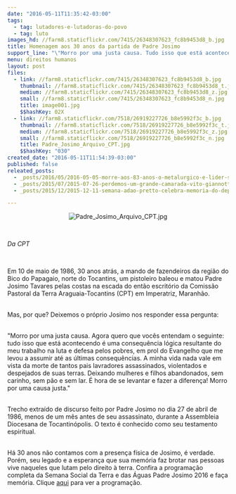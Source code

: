 ```yaml
---
date: "2016-05-11T11:35:42-03:00"
tags:
  - tag: lutadores-e-lutadoras-do-povo
  - tag: luto
images_hd: //farm8.staticflickr.com/7415/26348307623_fc8b9453d8_b.jpg
title: Homenagem aos 30 anos da partida de Padre Josimo
support_line: "\"Morro por uma justa causa. Tudo isso que está acontecendo é uma consequência lógica resultante do meu trabalho na luta e defesa pelos pobres, em prol do Evangelho que me levou a assumir até as últimas consequências\"."
menu: direitos humanos
layout: post
files:
  - link: //farm8.staticflickr.com/7415/26348307623_fc8b9453d8_b.jpg
    thumbnail: //farm8.staticflickr.com/7415/26348307623_fc8b9453d8_t.jpg
    medium: //farm8.staticflickr.com/7415/26348307623_fc8b9453d8_z.jpg
    small: //farm8.staticflickr.com/7415/26348307623_fc8b9453d8_n.jpg
    title: image001.jpg
    $$hashKey: 02X
  - link: //farm8.staticflickr.com/7518/26919227726_b8e5992f3c_b.jpg
    thumbnail: //farm8.staticflickr.com/7518/26919227726_b8e5992f3c_t.jpg
    medium: //farm8.staticflickr.com/7518/26919227726_b8e5992f3c_z.jpg
    small: //farm8.staticflickr.com/7518/26919227726_b8e5992f3c_n.jpg
    title: Padre_Josimo_Arquivo_CPT.jpg
    $$hashKey: "030"
created_date: "2016-05-11T11:54:39-03:00"
published: false
releated_posts:
  - _posts/2016/05/2016-05-05-morre-aos-83-anos-o-metalurgico-e-lider-sindical-waldemar-rossi.md
  - _posts/2015/07/2015-07-26-perdemos-um-grande-camarada-vito-giannotti.md
  - _posts/2015/12/2015-12-11-semana-adao-pretto-celebra-memoria-do-deputado-um-dos-fundadores-do-mst.md

---
```

<p style="text-align:center"><img alt="Padre_Josimo_Arquivo_CPT.jpg" src="//farm8.staticflickr.com/7518/26919227726_b8e5992f3c_b.jpg" /></p>

<p>&nbsp;</p>

<p><em>Da CPT</em></p>

<p>&nbsp;</p>

<p>Em 10 de maio de 1986, 30 anos atr&aacute;s, a mando de fazendeiros da regi&atilde;o do Bico do Papagaio, norte do Tocantins, um pistoleiro baleou e matou Padre Josimo Tavares pelas costas na escada do ent&atilde;o escrit&oacute;rio da Comiss&atilde;o Pastoral da Terra Araguaia-Tocantins (CPT) em Imperatriz, Maranh&atilde;o.</p>

<p><br />
Mas, por que? Deixemos o pr&oacute;prio Josimo nos responder essa pergunta:</p>

<p><br />
&quot;Morro por uma justa causa. Agora quero que voc&ecirc;s entendam o seguinte: tudo isso que est&aacute; acontecendo &eacute; uma consequ&ecirc;ncia l&oacute;gica resultante do meu trabalho na luta e defesa pelos pobres, em prol do Evangelho que me levou a assumir at&eacute; as &uacute;ltimas consequ&ecirc;ncias. A minha vida nada vale em vista da morte de tantos pais lavradores assassinados, violentados e despejados de suas terras. Deixando mulheres e filhos abandonados, sem carinho, sem p&atilde;o e sem lar. &Eacute; hora de se levantar e fazer a diferen&ccedil;a! Morro por uma causa justa.&quot;</p>

<p><br />
Trecho extra&iacute;do de discurso feito por Padre Josimo no dia 27 de abril de 1986, menos de um m&ecirc;s antes de seu assassinato, durante a Assembleia Diocesana de Tocantin&oacute;polis. O texto &eacute; conhecido como seu testamento espiritual.</p>

<p><br />
H&aacute; 30 anos n&atilde;o contamos com a presen&ccedil;a f&iacute;sica de Josimo, &eacute; verdade. Por&eacute;m, seu legado e a esperan&ccedil;a que sua mem&oacute;ria faz brotar nas pessoas vive naqueles que lutam pelo direito &agrave; terra. Confira a programa&ccedil;&atilde;o completa da Semana Social da Terra e das &Aacute;guas Padre Josimo 2016 e fa&ccedil;a mem&oacute;ria. Clique <a href="http://www.cptnacional.org.br/index.php/publicacoes/noticias/cpt/3208-semana-social-da-terra-e-das-aguas-faz-memoria-dos-30-anos-do-martirio-de-padre-josimo">aqui</a> para ver a programa&ccedil;&atilde;o.</p>
